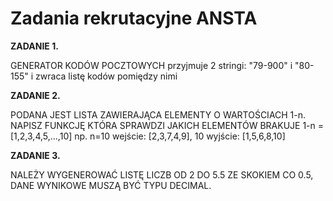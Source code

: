 # Zadania rekrutacyjne ANSTA

**ZADANIE 1.** 

GENERATOR KODÓW POCZTOWYCH
przyjmuje 2 stringi: "79-900" i "80-155" i zwraca listę kodów pomiędzy nimi


**ZADANIE 2.** 

PODANA JEST LISTA ZAWIERAJĄCA ELEMENTY O WARTOŚCIACH 1-n. NAPISZ FUNKCJĘ KTÓRA SPRAWDZI JAKICH ELEMENTÓW BRAKUJE
1-n = [1,2,3,4,5,...,10]
np. n=10
wejście: [2,3,7,4,9], 10
wyjście: [1,5,6,8,10]

**ZADANIE 3.** 

NALEŻY WYGENEROWAĆ LISTĘ LICZB OD 2 DO 5.5 ZE SKOKIEM CO 0.5, DANE WYNIKOWE MUSZĄ BYĆ TYPU DECIMAL.


